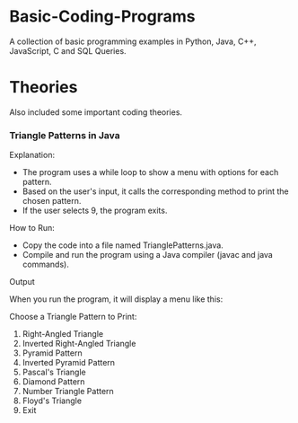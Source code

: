 # Basic-Coding-Programs

A collection of basic programming examples in Python, Java, C++, JavaScript, C and SQL Queries.

# Theories

Also included some important coding theories.

### Triangle Patterns in Java

Explanation:

- The program uses a while loop to show a menu with options for each pattern.
- Based on the user's input, it calls the corresponding method to print the chosen pattern.
- If the user selects 9, the program exits.

How to Run:

- Copy the code into a file named TrianglePatterns.java.
- Compile and run the program using a Java compiler (javac and java commands).

Output

When you run the program, it will display a menu like this:

Choose a Triangle Pattern to Print:

1. Right-Angled Triangle
2. Inverted Right-Angled Triangle
3. Pyramid Pattern
4. Inverted Pyramid Pattern
5. Pascal's Triangle
6. Diamond Pattern
7. Number Triangle Pattern
8. Floyd's Triangle
9. Exit
